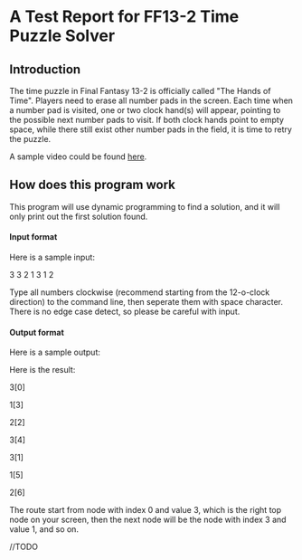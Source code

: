 # A Test Report for FF13-2 Time Puzzle Solver

## Introduction
The time puzzle in Final Fantasy 13-2 is officially called "The Hands of Time". Players need to erase all number pads in the screen. Each time when a number pad is visited, one or two clock hand(s) will appear, pointing to the possible next number pads to visit. If both clock hands point to empty space, while there still exist other number pads in the field, it is time to retry the puzzle.

A sample video could be found [here](https://www.youtube.com/watch?v=Qtu1lGa6qto).

## How does this program work
This program will use dynamic programming to find a solution, and it will only print out the first solution found.
#### Input format
Here is a sample input:

3 3 2 1 3 1 2
  

Type all numbers clockwise (recommend starting from the 12-o-clock direction) to the command line, then seperate them with space character. There is no edge case detect, so please be careful with input.
 
#### Output format
Here is a sample output:

Here is the result:
 
3[0] 

1[3] 

2[2]

3[4]

3[1] 

1[5] 

2[6]
  
The route start from node with index 0 and value 3, which is the right top node on your screen, then the next node will be the node with index 3 and value 1, and so on.

//TODO
